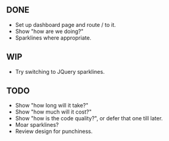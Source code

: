 DONE
----
* Set up dashboard page and route / to it.
* Show "how are we doing?"
* Sparklines where appropriate.

WIP
---
* Try switching to JQuery sparklines.

TODO
----
* Show "how long will it take?"
* Show "how much will it cost?"
* Show "how is the code quality?", or defer that one till later.
* Moar sparklines?
* Review design for punchiness.
